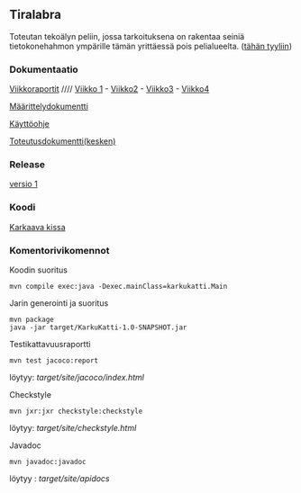 ## Tiralabra

Toteutan tekoälyn peliin, jossa tarkoituksena on rakentaa seiniä tietokonehahmon ympärille tämän yrittäessä pois pelialueelta. ([tähän tyyliin](https://www.crazygames.com/game/circle-the-cat))

### Dokumentaatio

[Viikkoraportit](https://github.com/selsama/tiralabra/tree/master/Dokumentaatio/viikkoraportit) //// [Viikko 1](https://github.com/selsama/tiralabra/blob/master/Dokumentaatio/viikkoraportit/viikko1.md) - [Viikko2](https://github.com/selsama/tiralabra/blob/master/Dokumentaatio/viikkoraportit/viikko2.md) - [Viikko3](https://github.com/selsama/tiralabra/blob/master/Dokumentaatio/viikkoraportit/viikko3.md) - [Viikko4](https://github.com/selsama/tiralabra/blob/master/Dokumentaatio/viikkoraportit/viikko4.md)

[Määrittelydokumentti](https://github.com/selsama/tiralabra/blob/master/Dokumentaatio/m%C3%A4%C3%A4ritteludokumentti.md)

[Käyttöohje](https://github.com/selsama/tiralabra/blob/master/Dokumentaatio/viikkoraportit/viikko4.md)

[Toteutusdokumentti(kesken)](https://github.com/selsama/tiralabra/blob/master/Dokumentaatio/viikkoraportit/viikko4.md)

### Release

[versio 1](https://github.com/selsama/tiralabra/releases/tag/v1)

### Koodi

[Karkaava kissa](https://github.com/selsama/tiralabra/tree/master/KarkuKatti)


### Komentorivikomennot

Koodin suoritus

    mvn compile exec:java -Dexec.mainClass=karkukatti.Main

Jarin generointi ja suoritus

    mvn package
    java -jar target/KarkuKatti-1.0-SNAPSHOT.jar

Testikattavuusraportti

    mvn test jacoco:report
    
löytyy: *target/site/jacoco/index.html*

Checkstyle

    mvn jxr:jxr checkstyle:checkstyle
    
löytyy: *target/site/checkstyle.html*

Javadoc

    mvn javadoc:javadoc
    
löytyy : *target/site/apidocs*
